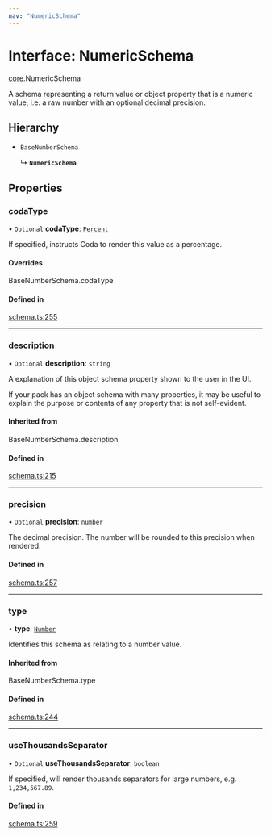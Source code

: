 ```yaml
---
nav: "NumericSchema"
---
```

# Interface: NumericSchema

[core](../modules/core.md).NumericSchema

A schema representing a return value or object property that is a numeric value,
i.e. a raw number with an optional decimal precision.

## Hierarchy

- `BaseNumberSchema`

  ↳ **`NumericSchema`**

## Properties

### codaType

• `Optional` **codaType**: [`Percent`](../enums/core.ValueHintType.md#percent)

If specified, instructs Coda to render this value as a percentage.

#### Overrides

BaseNumberSchema.codaType

#### Defined in

[schema.ts:255](https://github.com/coda/packs-sdk/blob/main/schema.ts#L255)

___

### description

• `Optional` **description**: `string`

A explanation of this object schema property shown to the user in the UI.

If your pack has an object schema with many properties, it may be useful to
explain the purpose or contents of any property that is not self-evident.

#### Inherited from

BaseNumberSchema.description

#### Defined in

[schema.ts:215](https://github.com/coda/packs-sdk/blob/main/schema.ts#L215)

___

### precision

• `Optional` **precision**: `number`

The decimal precision. The number will be rounded to this precision when rendered.

#### Defined in

[schema.ts:257](https://github.com/coda/packs-sdk/blob/main/schema.ts#L257)

___

### type

• **type**: [`Number`](../enums/core.ValueType.md#number)

Identifies this schema as relating to a number value.

#### Inherited from

BaseNumberSchema.type

#### Defined in

[schema.ts:244](https://github.com/coda/packs-sdk/blob/main/schema.ts#L244)

___

### useThousandsSeparator

• `Optional` **useThousandsSeparator**: `boolean`

If specified, will render thousands separators for large numbers, e.g. `1,234,567.89`.

#### Defined in

[schema.ts:259](https://github.com/coda/packs-sdk/blob/main/schema.ts#L259)
